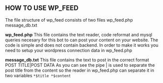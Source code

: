 ## HOW TO USE WP_FEED
The file structure of wp_feed consists of two files
  wp_feed.php
  message_db.txt

**wp_feed.php**
This file contains the text reader, code reformat and mysql queries necesary
for this bot to can post your content on your website.
The code is simple and does not contain backend. In order to make it works you need
to setup your wordpress connection data in wp_feed.php

**message_db.txt**
This file contains the text to post in the correct format POST TITLE|POST DATA
As you can see the pipe | is used to separate the post title from the content
so the reader in wp_feed.php can separate it in two variables
  `*$title
   *$content`
